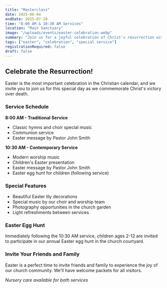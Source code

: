 ```yaml
---
title: "Masterclass"
date: 2025-06-04
endDate: 2025-07-20
time: "8:00 AM & 10:30 AM Services"
location: "Main Sanctuary"
image: "/uploads/events/easter-celebration.webp"
summary: "Join us for a joyful celebration of Christ's resurrection with special music, inspiring messages, and fellowship."
tags: ["easter", "celebration", "special service"]
registrationRequired: false
draft: false
---
```


## Celebrate the Resurrection!

Easter is the most important celebration in the Christian calendar, and we invite you to join us for this special day as we commemorate Christ's victory over death.

### Service Schedule

**8:00 AM - Traditional Service**
- Classic hymns and choir special music
- Communion service
- Easter message by Pastor John Smith

**10:30 AM - Contemporary Service**
- Modern worship music
- Children's Easter presentation
- Easter message by Pastor John Smith
- Easter egg hunt for children (following service)

### Special Features

- Beautiful Easter lily decorations
- Special music by our choir and worship team
- Photography opportunities in the church garden
- Light refreshments between services

### Easter Egg Hunt

Immediately following the 10:30 AM service, children ages 2-12 are invited to participate in our annual Easter egg hunt in the church courtyard.

### Invite Your Friends and Family

Easter is a perfect time to invite friends and family to experience the joy of our church community. We'll have welcome packets for all visitors.

*Nursery care available for both services*
